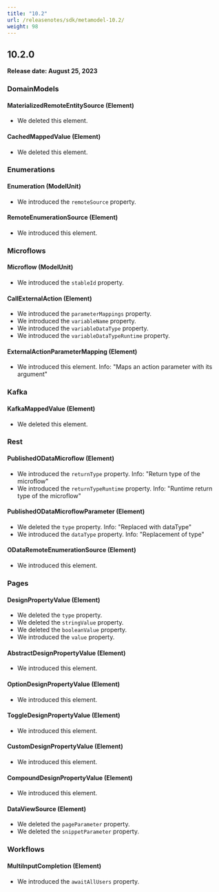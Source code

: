 ```yaml
---
title: "10.2"
url: /releasenotes/sdk/metamodel-10.2/
weight: 98
---
```


## 10.2.0

**Release date: August 25, 2023**

### DomainModels

#### MaterializedRemoteEntitySource (Element)

* We deleted this element. 

#### CachedMappedValue (Element)

* We deleted this element. 

### Enumerations

#### Enumeration (ModelUnit)

* We introduced the `remoteSource` property. 

#### RemoteEnumerationSource (Element)

* We introduced this element. 

### Microflows

#### Microflow (ModelUnit)

* We introduced the `stableId` property. 

#### CallExternalAction (Element)

* We introduced the `parameterMappings` property. 
* We introduced the `variableName` property. 
* We introduced the `variableDataType` property. 
* We introduced the `variableDataTypeRuntime` property. 

#### ExternalActionParameterMapping (Element)

* We introduced this element. Info: "Maps an action parameter with its argument"

### Kafka

#### KafkaMappedValue (Element)

* We deleted this element. 

### Rest

#### PublishedODataMicroflow (Element)

* We introduced the `returnType` property. Info: "Return type of the microflow"
* We introduced the `returnTypeRuntime` property. Info: "Runtime return type of the microflow"

#### PublishedODataMicroflowParameter (Element)

* We deleted the `type` property. Info: "Replaced with dataType"
* We introduced the `dataType` property. Info: "Replacement of type"

#### ODataRemoteEnumerationSource (Element)

* We introduced this element. 

### Pages

#### DesignPropertyValue (Element)

* We deleted the `type` property. 
* We deleted the `stringValue` property. 
* We deleted the `booleanValue` property. 
* We introduced the `value` property. 

#### AbstractDesignPropertyValue (Element)

* We introduced this element. 

#### OptionDesignPropertyValue (Element)

* We introduced this element. 

#### ToggleDesignPropertyValue (Element)

* We introduced this element. 

#### CustomDesignPropertyValue (Element)

* We introduced this element. 

#### CompoundDesignPropertyValue (Element)

* We introduced this element. 

#### DataViewSource (Element)

* We deleted the `pageParameter` property. 
* We deleted the `snippetParameter` property. 

### Workflows

#### MultiInputCompletion (Element)

* We introduced the `awaitAllUsers` property. 
